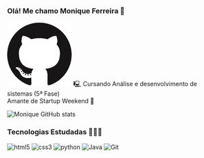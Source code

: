 ### Olá! Me chamo Monique Ferreira 💜
<img src="https://raw.githubusercontent.com/github/explore/78df643247d429f6cc873026c0622819ad797942/topics/github/github.png" width="150" height="150" alt="Github">
🖳 Cursando Análise e desenvolvimento de sistemas (5ª Fase) <br>
Amante de Startup Weekend 🚀


![Monique GitHub stats](https://github-readme-stats.vercel.app/api?username=MoniqueFerreira&show_icons=true&theme=tokyonight)



### Tecnologias Estudadas 👨🏼‍💻
<div style="display: inline-block;">
<img src="https://img.shields.io/badge/HTML5-E34F26?style=for-the-badge&logo=html5&logoColor=white" alt="html5">
 <img src="https://img.shields.io/badge/CSS-239120?&style=for-the-badge&logo=css3&logoColor=white" alt="css3">
<img src="https://img.shields.io/badge/Python-3776AB?style=for-the-badge&logo=python&logoColor=white" alt="python">
<img src="https://img.shields.io/badge/Java-ED8B00?style=for-the-badge&logo=openjdk&logoColor=white" alt="Java">
<img src="https://img.shields.io/badge/GIT-E44C30?style=for-the-badge&logo=git&logoColor=white" alt="Git">



</div>





